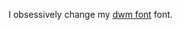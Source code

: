 I obsessively change my [dwm font](https://github.com/savar95x/dwm/blob/a703bd5034a37f737e9cc34d87d84d60d269c628/config.def.h#L41) font.  
<!--
<p align="left"><strong><samp>「</samp></strong></p>
   <p align="center">
      <samp>
         <em>Hey There!</em>
      </samp><br>
   </p>
   <p align="center">
      <samp>
         <a href="https://instagram.com/savar95x" target="_blank">Instagram</a> &#8226;
         <a href="https://discord.com/users/savar95x" target="_blank">Discord</a> &#8226;
         <a href="https://open.spotify.com/user/313jbxjc2wnaedsbj3odyumuduim" target="_blank">Spotify</a>
      </samp>
   </p>
<p align="right"><strong><samp>」</samp></strong></p>
-->
<!-- reference: kizu ( janleigh ) -->
